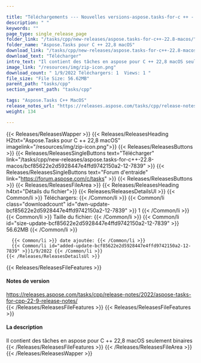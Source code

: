 ```yaml
---

title: "Téléchargements --- Nouvelles versions-aspose.tasks-for-c ++ - 22.8-macos"
description: " "
keywords: ""
page_type: single_release_page
folder_link: "/tasks/cpp/new-releases/aspose.tasks-for-c++-22.8-macos/"
folder_name: "Aspose.Tasks pour C ++ 22,8 macOS"
download_link: "/tasks/cpp/new-releases/aspose.tasks-for-c++-22.8-macos/bcf85622e2d5928447e4ffd9742150a2-12-7839"
download_text: "Télécharger"
intro_text: "Il contient des tâches en aspose pour C ++ 22,8 macOS seulement binaires"
image_link: "/resources/img/zip-icon.png"
download_count: " 1/9/2022 Téléchargers: 1  Views: 1 "
file_size: "File Size: 56.62MB"
parent_path: "tasks/cpp"
section_parent_path: "tasks/cpp"

tags: "Aspose.Tasks C++ MacOS"
release_notes_url: "https://releases.aspose.com/tasks/cpp/release-notes/2022/aspose-tasks-for-cpp-22-9-release-notes/"
weight: 134

---
```


{{< Releases/ReleasesWapper >}}
  {{< Releases/ReleasesHeading H2txt="Aspose.Tasks pour C ++ 22,8 macOS" imagelink="/resources/img/zip-icon.png">}}
  {{< Releases/ReleasesButtons >}}
    {{< Releases/ReleasesSingleButtons text="Télécharger" link="/tasks/cpp/new-releases/aspose.tasks-for-c++-22.8-macos/bcf85622e2d5928447e4ffd9742150a2-12-7839" >}}
    {{< Releases/ReleasesSingleButtons text="Forum d'entraide" link="https://forum.aspose.com/c/tasks" >}}
  {{< Releases/ReleasesButtons >}}
  {{< Releases/ReleasesFileArea >}}
    {{< Releases/ReleasesHeading h4txt="Détails du fichier">}}
    {{< Releases/ReleasesDetailsUl >}}
      {{< Common/li >}} Téléchargers: {{< /Common/li >}}
      {{< Common/li class="downloadcount" id="dwn-update-bcf85622e2d5928447e4ffd9742150a2-12-7839" >}} 1 {{< /Common/li >}}
      {{< Common/li >}} Taille du fichier: {{< /Common/li >}}
      {{< Common/li id="size-update-bcf85622e2d5928447e4ffd9742150a2-12-7839" >}} 56.62MB {{< /Common/li >}}

      {{< Common/li >}} date ajoutée: {{< /Common/li >}}
      {{< Common/li id="added-update-bcf85622e2d5928447e4ffd9742150a2-12-7839" >}}1/9/2022 {{< /Common/li >}}
    {{< /Releases/ReleasesDetailsUl >}}

  {{< Releases/ReleasesFileFeatures >}}
      <h4>Notes de version</h4><div><a href='https://releases.aspose.com/tasks/cpp/release-notes/2022/aspose-tasks-for-cpp-22-9-release-notes/'>https://releases.aspose.com/tasks/cpp/release-notes/2022/aspose-tasks-for-cpp-22-9-release-notes/</a></div>
  {{< /Releases/ReleasesFileFeatures >}}
  {{< Releases/ReleasesFileFeatures >}}
      <h4>La description</h4><div class="HTMLDescription">Il contient des tâches en aspose pour C ++ 22,8 macOS seulement binaires</div>
  {{< /Releases/ReleasesFileFeatures >}}
 {{< /Releases/ReleasesFileArea >}}
{{< /Releases/ReleasesWapper >}}


